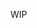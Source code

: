 WIP

<!-- # My Neovim config file -->

<!-- ![Simple banner](https://i.imgur.com/raPX5yF.png) -->

<!-- ## Description -->

<!-- This is my Neovim config, which currently I use with the Terminal Neovim. -->

<!-- For a while I used it with the [vscode-neovim](https://github.com/asvetliakov/vscode-neovim) extension, but have migrated for TUI and since then haven't updated the VSCode config - maybe some of the plugins that are currently only setted for TUI would be compatible with VSCode, but I haven't tested it. I've removed the VSCode-specific config from the main branch, but you may head to [vscode-compatible](https://github.com/lucasvianav/nvim/tree/vscode-compatible) if you wish. -->

<!-- I'm still a beginner in VIM, so any feedback is welcome :) -->

<!-- In Ubuntu/Debian, clone it to `~/.config/nvim`. -->

<!-- In the `scripts/` there are bash scripts to install and setup everything that's required. -->

<!-- ## Summary -->

<!--  1. [Installation](#installation) -->
<!--  2. [Settings](#settings) -->
<!--  3. [Plugin mappings](#plugin-mappings) -->
<!--  4. [Custom mappings](#custom-mappings) -->
<!--  5. [Vanilla mappings that I always forget and need to consult](#vanilla) -->
<!--  6. [Acknowledgements](#acknowledgements) -->
<!-- <!-1- 7. [TODO](#todo) -1-> -->
<!-- <!-1-  6. [Additional tips/Observations](#additional-tips) -1-> -->

<!-- ## <a id="settings"></a>Settings: -->

<!-- * By default, long lines are displayed as one line (no wrap). -->
<!-- * Tabs are converted to 4 spaces. -->
<!-- * Mouse is enabled. -->
<!-- * Line numbers are relative to the cursorline. -->
<!-- * Files are set to be opened completely folded. -->
<!-- * By default, all `.json` files are interpreted as `.jsonc` (permitting commentaries). -->
<!-- * Whenever you save a file, all trailing whitespaces are deleted. -->
<!-- * A custom motion/text object was defined for **i**ndented blocks: `ai`, `ii`, `aI`, `iI`. -->
<!--   * See [/kana/vim-textobj-user](https://github.com/kana/vim-textobj-user/wiki) -->
<!-- * I've disabled the arrows keys (in normal, visual and insert modes). -->

<!-- ### <a id="sessions"/> Sessions (Terminal Neovim): -->

<!-- I'm using [Startify](https://github.com/mhinz/vim-startify) as a session manager. I've set it to save a Session.vim inside the project root whenever you quit vim and also save sessions for your projects at `//nvim/session/`. When you open a starred project (directory) that contains a Session.vim, that session will be automatically restored and otherwise, you'll be able to select a session to restore (as well as files or directories) on the start screen (screenshot below). -->

<!-- Sessions won't be created on system directories (such as home, Desktop, Documents, etc). -->

<!-- ![Start Screen](https://i.imgur.com/GkZNjTH.png) -->

